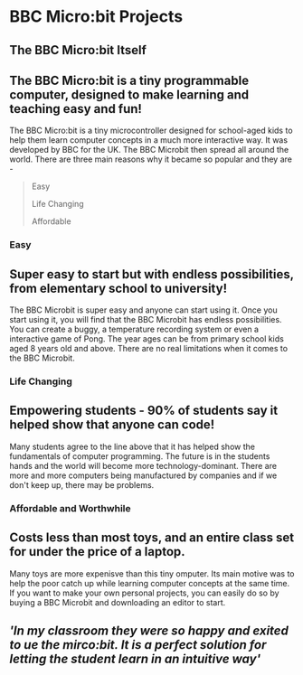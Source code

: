 # BBC Micro:bit Projects
## The BBC Micro:bit Itself

The BBC Micro:bit is a tiny programmable computer, designed to make learning and teaching easy and fun!
------------------------------------------------------------------------------------------------------------------------------------------

The BBC Micro:bit is a tiny microcontroller designed for school-aged kids to help them learn computer concepts in a much more interactive way. It was developed by BBC for the UK. The BBC Microbit then spread all around the world. There are three main reasons why it became so popular and they are -

> Easy
>
> Life Changing
>
> Affordable

### Easy

Super easy to start but with endless possibilities, from elementary school to university!
------------------------------------------------------------------------------------------------------------------------------------------

The BBC Microbit is super easy and anyone can start using it. Once you start using it, you will find that the BBC Microbit has endless possibilities. You can create a buggy, a temperature recording system or even a interactive game of Pong. The year ages can be from primary school kids aged 8 years old and above. There are no real limitations when it comes to the BBC Microbit.

### Life Changing

Empowering students - 90% of students say it helped show that anyone can code!
------------------------------------------------------------------------------------------------------------------------------------------

Many students agree to the line above that it has helped show the fundamentals of computer programming. The future is in the students hands and the world will become more technology-dominant. There are more and more computers being manufactured by companies and if we don't keep up, there may be problems.

### Affordable and Worthwhile

Costs less than most toys, and an entire class set for under the price of a laptop.
----------------------------------------------------------------------------------------------------------------------------------------

Many toys are more expenisve than this tiny omputer. Its main motive was to help the poor catch up while learning computer concepts at the same time. If you want to make your own personal projects, you can easily do so by buying a BBC Microbit and downloading an editor to start.

*'In my classroom they were so happy and exited to ue the mirco:bit. It is a perfect solution for letting the student learn in an intuitive way'*
----------------------------------------------------------------------------------------------------------------------------------------
